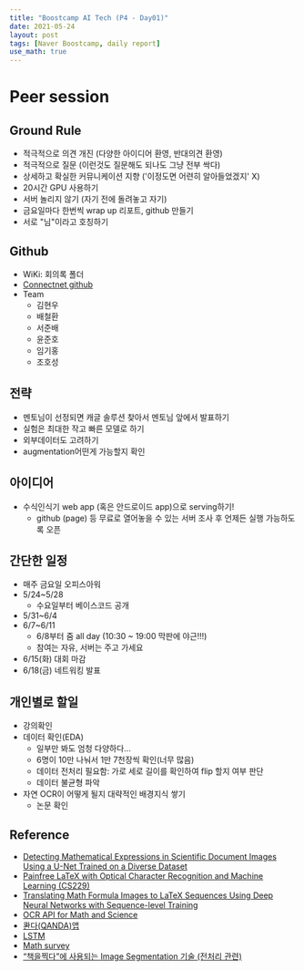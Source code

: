 ```yaml
---
title: "Boostcamp AI Tech (P4 - Day01)"
date: 2021-05-24
layout: post
tags: [Naver Boostcamp, daily report]
use_math: true
---
```


# Peer session
## Ground Rule
- 적극적으로 의견 개진 (다양한 아이디어 환영, 반대의견 환영)
- 적극적으로 질문 (이런것도 질문해도 되나도 그냥 전부 싹다)
- 상세하고 확실한 커뮤니케이션 지향 ('이정도면 어련히 알아들었겠지' X)
- 20시간 GPU 사용하기 
- 서버 놀리지 않기 (자기 전에 돌려놓고 자기)
- 금요일마다 한번씩 wrap up 리포트, github 만들기
- 서로 "님"이라고 호칭하기


## Github
- WiKi: 회의록 폴더
- [Connectnet github](https://github.com/orgs/bcaitech1/teams/p4_ocr_connectnet/)
- Team
    - 김현우
    - 배철환
    - 서준배
    - 윤준호
    - 임기홍
    - 조호성

## 전략
- 멘토님이 선정되면 캐글 솔루션 찾아서 멘토님 앞에서 발표하기
- 실험은 최대한 작고 빠른 모델로 하기
- 외부데이터도 고려하기 
- augmentation어떤게 가능할지 확인

## 아이디어
- 수식인식기 web app (혹은 안드로이드 app)으로 serving하기!
    - github (page) 등 무료로 열어놓을 수 있는 서버 조사 후 언제든 실행 가능하도록 오픈



## 간단한 일정
- 매주 금요일 오피스아워
- 5/24~5/28
    - 수요일부터 베이스코드 공개
- 5/31~6/4
- 6/7~6/11
    - 6/8부터 줌 all day (10:30 ~ 19:00 막판에 야근!!!)
    - 참여는 자유, 서버는 주고 가세요
- 6/15(화) 대회 마감
- 6/18(금) 네트워킹 발표

## 개인별로 할일
- 강의확인
- 데이터 확인(EDA)
    - 일부만 봐도 엄청 다양하다...
    - 6명이 10만 나눠서 1만 7천장씩 확인(너무 많음)
    - 데이터 전처리 필요함: 가로 세로 길이를 확인하여 flip 할지 여부 판단
    - 데이터 불균형 파악
- 자연 OCR이 어떻게 될지 대략적인 배경지식 쌓기
    - 논문 확인

## Reference
- [Detecting Mathematical Expressions in Scientific
Document Images Using a U-Net Trained
on a Diverse Dataset](https://ieeexplore.ieee.org/stamp/stamp.jsp?arnumber=8861044)
- [Painfree LaTeX with Optical Character Recognition and Machine Learning (CS229)](http://cs229.stanford.edu/proj2016/poster/ChangGuptaZhang-PainfreeLatexWithOpticalCharacterRecognitionAndMachineLearning.pdf)
- [Translating Math Formula Images to LaTeX Sequences Using Deep
Neural Networks with Sequence-level Training](https://arxiv.org/pdf/1908.11415.pdf)
- [OCR API for Math and Science](https://mathpix.com/ocr)
- [콴다(QANDA)앱](https://play.google.com/store/apps/details?id=com.mathpresso.qanda&hl=ko&gl=US)
- [LSTM](https://github.com/harvardnlp/im2markup)
- [Math survey](https://www.cs.rit.edu/~rlaz/files/mathSurvey.pdf)
- [“책을찍다”에 사용되는 Image Segmentation 기술 (전처리 관련)](https://medium.com/team-red/%EC%B1%85%EC%9D%84%EC%B0%8D%EB%8B%A4-%EC%97%90-%EC%82%AC%EC%9A%A9%EB%90%98%EB%8A%94-%EC%98%81%EC%83%81%EB%B6%84%ED%95%A0-image-segmentation-%EA%B8%B0%EC%88%A0-aa5c8f36f8ab)